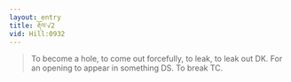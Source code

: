 ```yaml
---
layout: entry
title: རྡོལ་√2
vid: Hill:0932
---
```

> To become a hole, to come out forcefully, to leak, to leak out DK\. For an opening to appear in something DS\. To break TC\.


